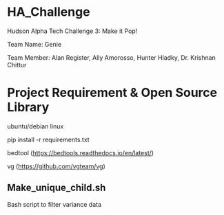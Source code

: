 # HA_Challenge
Hudson Alpha Tech Challenge 3: Make it Pop!

Team Name: Genie

Team Member: Alan Register, Ally Amorosso, Hunter Hladky, Dr. Krishnan Chittur


# Project Requirement & Open Source Library  
ubuntu/debian linux

pip install -r requirements.txt 

bedtool (https://bedtools.readthedocs.io/en/latest/)

vg (https://github.com/vgteam/vg)


## Make_unique_child.sh 
Bash script to filter variance data 
